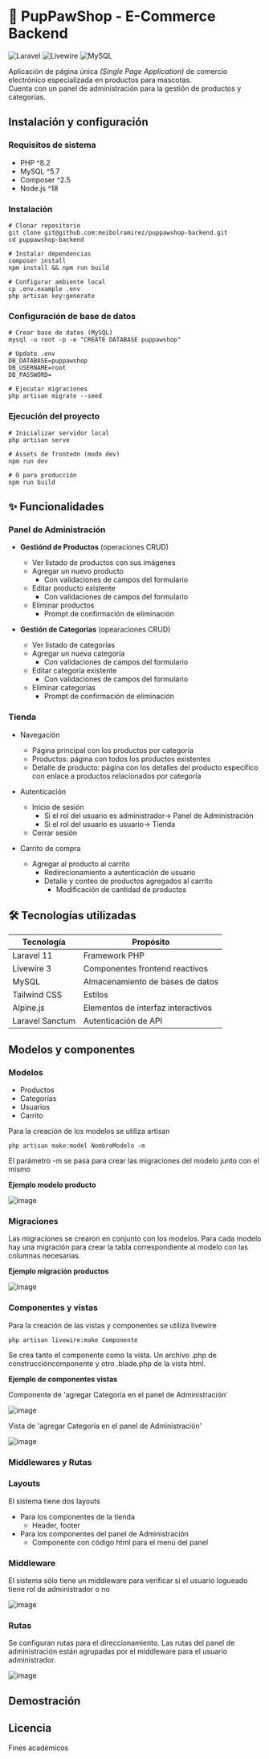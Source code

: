 # 🐾 PupPawShop - E-Commerce Backend

![Laravel](https://img.shields.io/badge/Laravel-FF2D20?style=for-the-badge&logo=laravel&logoColor=white)
![Livewire](https://img.shields.io/badge/Livewire-4e56a6?style=for-the-badge&logo=livewire&logoColor=white)
![MySQL](https://img.shields.io/badge/MySQL-005C84?style=for-the-badge&logo=mysql&logoColor=white)

Aplicación de página única *(Single Page Application)* de comercio electrónico especializada en productos para mascotas. \
Cuenta con un panel de administración para la gestión de productos y categorías.

## Instalación y configuración

### Requisitos de sistema
- PHP ^8.2
- MySQL ^5.7
- Composer ^2.5
- Node.js ^18

### Instalación
```
# Clonar repositorio 
git clone git@github.com:meibolramirez/puppawshop-backend.git
cd puppawshop-backend

# Instalar dependencias
composer install
npm install && npm run build

# Configurar ambiente local
cp .env.example .env
php artisan key:generate
```
### Configuración de base de datos
```
# Crear base de datos (MySQL)
mysql -u root -p -e "CREATE DATABASE puppawshop"

# Update .env
DB_DATABASE=puppawshop
DB_USERNAME=root
DB_PASSWORD=

# Ejecutar migraciones
php artisan migrate --seed
```

### Ejecución del proyecto
```
# Inicializar servidor local
php artisan serve

# Assets de frontedn (modo dev)
npm run dev

# O para producción
npm run build
```

## ✨ Funcionalidades

### Panel de Administración
- **Gestiónd de Productos** (operaciones CRUD)
  - Ver listado de productos con sus imágenes
  - Agregar un nuevo producto
      - Con validaciones de campos del formulario 
  - Editar producto existente
    - Con validaciones de campos del formulario
  - Eliminar productos
      - Prompt de confirmación de eliminación
           
- **Gestión de Categorías** (opearaciones CRUD)
  - Ver listado de categorías
  - Agregar un nueva categoría
      - Con validaciones de campos del formulario 
  - Editar categoría existente
    - Con validaciones de campos del formulario
  - Eliminar categorías
      - Prompt de confirmación de eliminación 

### Tienda
- Navegación
  - Página principal con los productos por categoría
  - Productos: página con todos los productos existentes
  - Detalle de producto: página con los detalles del producto específico con enlace a productos relacionados por categoría

- Autenticación
  - Inicio de sesión
    - Si el rol del usuario es administrador-> Panel de Administración
    - Si el rol del usuario es usuario-> Tienda
  - Cerrar sesión         

- Carrito de compra
  - Agregar al producto al carrito
    - Redirecionamiento a autenticación de usuario
    - Detalle y conteo de productos agregados al carrito
      - Modificación de cantidad de productos  

## 🛠️ Tecnologías utilizadas

| Tecnología | Propósito |
|------------|---------|
| Laravel 11 | Framework PHP |
| Livewire 3 | Componentes frontend reactivos |
| MySQL | Almacenamiento de bases de datos |
| Tailwind CSS | Estilos |
| Alpine.js | Elementos de interfaz interactivos |
| Laravel Sanctum | Autenticación de API |

## Modelos y componentes

### Modelos

- Productos
- Categorías
- Usuarios
- Carrito

Para la creación de los modelos se utiliza artisan
```
php artisan make:model NombreModelo -m
```
El parámetro -m se pasa para crear las migraciones del modelo junto con el mismo

**Ejemplo modelo producto**

![image](https://github.com/user-attachments/assets/57bb8d9a-61fa-487f-a0dc-32d81491ab53)

### Migraciones

Las migraciones se crearon en conjunto con los modelos. Para cada modelo hay una migración para crear la tabla correspondiente al modelo con las columnas necesarias.

**Ejemplo migración productos**

![image](https://github.com/user-attachments/assets/3bdcb852-e7d0-4c0d-abee-f80b9521d683)

### Componentes y vistas

Para la creación de las vistas y componentes se utiliza livewire

```
php artisan livewire:make Componente
```
Se crea tanto el componente como la vista. Un archivo .php de construccióncomponente y otro .blade.php de la vista html.

**Ejemplo de componentes  vistas**

Componente de 'agregar Categoría en el panel de Administración'

![image](https://github.com/user-attachments/assets/0c494050-7681-4bb3-8d2e-03a53ba7e004)

Vista de 'agregar Categoría en el panel de Administración'

![image](https://github.com/user-attachments/assets/f2cb3a7a-64f8-4069-90cd-ea7bdec7e2b8)

### Middlewares y Rutas

### Layouts

El sistema tiene dos layouts
- Para los componentes de la tienda
  - Header, footer 
- Para los componentes del panel de Administración
  - Componente con código html para el menú del panel 

### Middleware

El sistema sólo tiene un middleware para verificar si el usuario logueado tiene rol de administrador o no

![image](https://github.com/user-attachments/assets/039ae7e5-9ec1-4ef4-a072-52a84401cff4)

### Rutas

Se configuran rutas para el direccionamiento. Las rutas del panel de administración están agrupadas por el middleware para el usuario administrador.

![image](https://github.com/user-attachments/assets/3ccf544e-cb49-435b-aa9e-1f004ff4ab19)

## Demostración


## Licencia
Fines académicos









